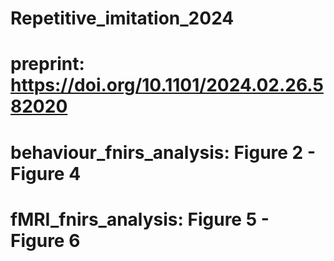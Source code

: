 # Repetitive_imitation_2024
# preprint: https://doi.org/10.1101/2024.02.26.582020
# behaviour_fnirs_analysis: Figure 2 - Figure 4
# fMRI_fnirs_analysis: Figure 5 - Figure 6
